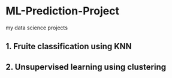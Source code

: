 # ML-Prediction-Project
my data science projects

## 1. Fruite classification using KNN
## 2. Unsupervised learning using clustering
